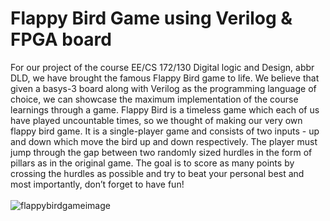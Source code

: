 # Flappy Bird Game using Verilog & FPGA board
For our project of the course EE/CS 172/130 Digital logic and Design, abbr DLD, we have brought the famous Flappy Bird game to life. We believe that given a basys-3 board along with Verilog as the programming language of choice, we can showcase the maximum implementation of the course learnings through a game. Flappy Bird is a timeless game which each of us have played uncountable times, so we thought of making our very own flappy bird game. It is a single-player game and consists of two inputs - up and down which move the bird up and down respectively. The player must jump through the gap between two randomly sized hurdles in the form of pillars as in the original game. The goal is to score as many points by crossing the hurdles as possible and try to beat your personal best and most importantly, don’t forget to have fun! <br/> <br/> 
![flappybirdgameimage](https://psmag.com/.image/c_limit%2Ccs_srgb%2Cq_auto:good%2Cw_660/MTI3NTgyMjIwOTYwNjM1MzU4/flappy-bird.webp)
